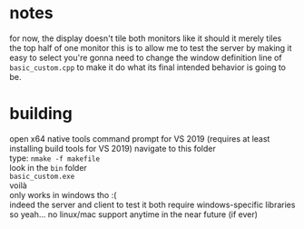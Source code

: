 # notes
for now, the display doesn't tile both monitors like it should
it merely tiles the top half of one monitor
this is to allow me to test the server by making it easy to select 
you're gonna need to change the window definition line of `basic_custom.cpp` to make it do what its final intended behavior is going to be.

# building
open x64 native tools command prompt for VS 2019 (requires at least installing build tools for VS 2019)
navigate to this folder  
type: `nmake -f makefile`  
look in the `bin` folder  
`basic_custom.exe`  
voilà  
only works in windows tho :(  
indeed the server and client to test it both require windows-specific libraries
so yeah... no linux/mac support anytime in the near future (if ever)